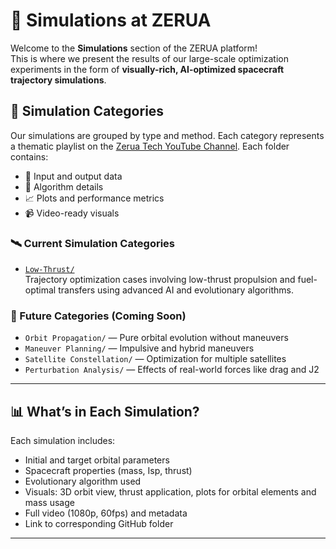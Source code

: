 # 🎯 Simulations at ZERUA

Welcome to the **Simulations** section of the ZERUA platform!  
This is where we present the results of our large-scale optimization experiments in the form of **visually-rich, AI-optimized spacecraft trajectory simulations**.

## 📁 Simulation Categories

Our simulations are grouped by type and method. Each category represents a thematic playlist on the [Zerua Tech YouTube Channel](https://www.youtube.com/@zeruatech). Each folder contains:

- 🚀 Input and output data
- 🧠 Algorithm details
- 📈 Plots and performance metrics
- 📹 Video-ready visuals

### 🛰 Current Simulation Categories

- [`Low-Thrust/`](./Low-Thrust)  
   Trajectory optimization cases involving low-thrust propulsion and fuel-optimal transfers using advanced AI and evolutionary algorithms.

### 🔮 Future Categories (Coming Soon)

- `Orbit Propagation/` — Pure orbital evolution without maneuvers  
- `Maneuver Planning/` — Impulsive and hybrid maneuvers  
- `Satellite Constellation/` — Optimization for multiple satellites  
- `Perturbation Analysis/` — Effects of real-world forces like drag and J2

---

## 📊 What’s in Each Simulation?

Each simulation includes:
- Initial and target orbital parameters  
- Spacecraft properties (mass, Isp, thrust)  
- Evolutionary algorithm used  
- Visuals: 3D orbit view, thrust application, plots for orbital elements and mass usage  
- Full video (1080p, 60fps) and metadata  
- Link to corresponding GitHub folder

---
